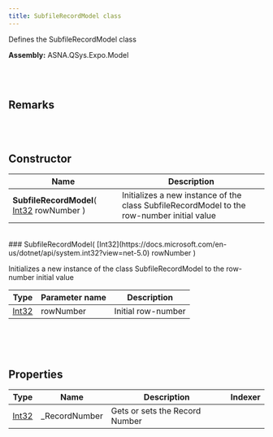 ```yaml
---
title: SubfileRecordModel class
---
```


Defines the SubfileRecordModel class

**Assembly:** ASNA.QSys.Expo.Model

<br>
<br>

## Remarks

<br>
<br>

## Constructor

| Name |  Description 
| --- | --- 
| **SubfileRecordModel**( [Int32](https://docs.microsoft.com/en-us/dotnet/api/system.int32?view=net-5.0) rowNumber ) | Initializes a new instance of the class SubfileRecordModel to the row-number initial value

<br>
### SubfileRecordModel( [Int32](https://docs.microsoft.com/en-us/dotnet/api/system.int32?view=net-5.0) rowNumber )

Initializes a new instance of the class SubfileRecordModel to the row-number initial value

| Type | Parameter name | Description
| --- | --- | ---
| [Int32](https://docs.microsoft.com/en-us/dotnet/api/system.int32?view=net-5.0) | rowNumber | Initial row-number 

<br>

<br>
<br>

## Properties

| Type | Name | Description | Indexer
| --- | --- | --- | --- 
| [Int32](https://docs.microsoft.com/en-us/dotnet/api/system.int32?view=net-5.0) | _RecordNumber | Gets or sets the Record Number | 

<br>
<br>

